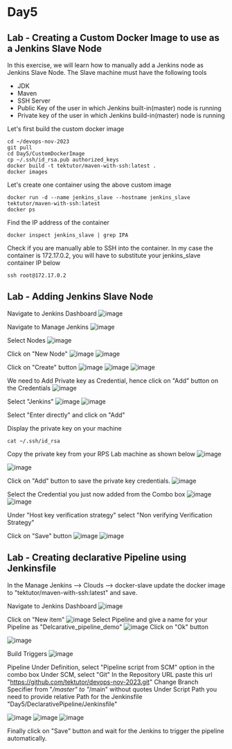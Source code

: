 # Day5
## Lab - Creating a Custom Docker Image to use as a Jenkins Slave Node

In this exercise, we will learn how to manually add a Jenkins node as Jenkins Slave Node. The Slave machine must have the following tools
- JDK
- Maven
- SSH Server
- Public Key of the user in which Jenkins built-in(master) node is running
- Private key of the user in which Jenkins build-in(master) node is running

Let's first build the custom docker image
```
cd ~/devops-nov-2023
git pull
cd Day5/CustomDockerImage
cp ~/.ssh/id_rsa.pub authorized_keys
docker build -t tektutor/maven-with-ssh:latest .
docker images
```

Let's create one container using the above custom image
```
docker run -d --name jenkins_slave --hostname jenkins_slave tektutor/maven-with-ssh:latest
docker ps
```

Find the IP address of the container
```
docker inspect jenkins_slave | grep IPA
```

Check if you are manually able to SSH into the container. In my case the container is 172.17.0.2, you will have to substitute your jenkins_slave container IP below
```
ssh root@172.17.0.2
```

## Lab - Adding Jenkins Slave Node

Navigate to Jenkins Dashboard
![image](https://github.com/tektutor/devops-nov-2023/assets/12674043/7431c161-f816-4437-930b-882e58d25042)

Navigate to Manage Jenkins
![image](https://github.com/tektutor/devops-nov-2023/assets/12674043/575b7e0b-3f43-4d78-8ed5-805d9bdbd2d9)

Select Nodes
![image](https://github.com/tektutor/devops-nov-2023/assets/12674043/6607dbd6-4aa5-477d-9e88-2a3e5cf4dcaa)

Click on "New Node"
![image](https://github.com/tektutor/devops-nov-2023/assets/12674043/bc7a0ca2-fda2-4a19-acba-1444ddfff4eb)
![image](https://github.com/tektutor/devops-nov-2023/assets/12674043/91eb23a6-700f-438b-b10f-fd2912eba383)

Click on "Create" button
![image](https://github.com/tektutor/devops-nov-2023/assets/12674043/6bfb6c1c-c669-4981-8083-c82eabdd82ca)
![image](https://github.com/tektutor/devops-nov-2023/assets/12674043/d1c1c26a-f8ac-4ecd-89f2-3479980863f5)
![image](https://github.com/tektutor/devops-nov-2023/assets/12674043/258b816c-5400-42a6-b5dd-2466cfa38bef)

We need to Add Private key as Credential, hence click on "Add" button on the Credentials
![image](https://github.com/tektutor/devops-nov-2023/assets/12674043/4aed5f6d-09f9-4905-829a-a7bd37334ab8)

Select "Jenkins"
![image](https://github.com/tektutor/devops-nov-2023/assets/12674043/14d0e346-97c4-42bc-9ea9-aa0582eebe23)
![image](https://github.com/tektutor/devops-nov-2023/assets/12674043/765561c7-80ff-4aef-b7b0-ee222ad0b568)

Select "Enter directly" and click on "Add"

Display the private key on your machine
```
cat ~/.ssh/id_rsa
```
Copy the private key from your RPS Lab machine as shown below
![image](https://github.com/tektutor/devops-nov-2023/assets/12674043/1ff48c80-4972-4d9d-a2ee-ef09974c54b1)

![image](https://github.com/tektutor/devops-nov-2023/assets/12674043/51d89c85-a805-471d-b934-f21ea3283c38)

Click on "Add" button to save the private key credentials.
![image](https://github.com/tektutor/devops-nov-2023/assets/12674043/54699bf1-314c-411c-9071-d90f8807b313)

Select the Credential you just now added from the Combo box
![image](https://github.com/tektutor/devops-nov-2023/assets/12674043/9203d92f-c7ed-478a-a33c-f122f2006587)
![image](https://github.com/tektutor/devops-nov-2023/assets/12674043/65d22c68-1642-48c7-9beb-dab62202620d)

Under "Host key verification strategy" select "Non verifying Verification Strategy"

Click on "Save" button
![image](https://github.com/tektutor/devops-nov-2023/assets/12674043/0fe5c496-bdcc-4ec1-8787-bea2c9269fa9)
![image](https://github.com/tektutor/devops-nov-2023/assets/12674043/b2ee1615-b739-48b1-974e-e60f0f766199)


## Lab - Creating declarative Pipeline using Jenkinsfile
In the Manage Jenkins --> Clouds --> docker-slave update the docker image to "tektutor/maven-with-ssh:latest" and save.

Navigate to Jenkins Dashboard
![image](https://github.com/tektutor/devops-nov-2023/assets/12674043/f1c9f1fa-0045-42c2-a92c-cdc72ffa5b33)

Click on "New item"
![image](https://github.com/tektutor/devops-nov-2023/assets/12674043/2d1b406b-6a9a-4fe2-8c0b-c70331472f17)
Select Pipeline and give a name for your Pipeline as "Delcarative_pipeline_demo"
![image](https://github.com/tektutor/devops-nov-2023/assets/12674043/9525718a-1169-41c5-bf16-6fac51c6f8d0)
Click on "Ok" button

![image](https://github.com/tektutor/devops-nov-2023/assets/12674043/5f1fd9bb-aa8d-4681-adb5-ba965a52ca1d)

Build Triggers
![image](https://github.com/tektutor/devops-nov-2023/assets/12674043/e80ab437-4752-488b-8bd6-67f2c1ea24c7)

Pipeline
Under Definition, select "Pipeline script from SCM" option in the combo box
Under SCM, select "Git"
In the Repository URL paste this url "https://github.com/tektutor/devops-nov-2023.git"
Change Branch Specifier from "*/master" to "*/main" without quotes
Under Script Path you need to provide relative Path for the Jenkinsfile
"Day5/DeclarativePipeline/Jenkinsfile"

![image](https://github.com/tektutor/devops-nov-2023/assets/12674043/0c19e2e1-6763-46c7-b035-73ad6d83e466)
![image](https://github.com/tektutor/devops-nov-2023/assets/12674043/028002a3-b975-48c3-af4c-9d2cba38965b)
![image](https://github.com/tektutor/devops-nov-2023/assets/12674043/d0eb65c9-209d-4866-92fd-ff2bf33592ca)

Finally click on "Save" button and wait for the Jenkins to trigger the pipeline automatically.
